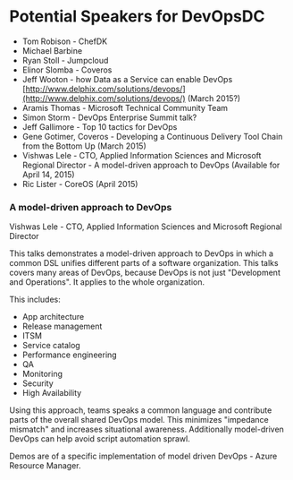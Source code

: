 # Potential Speakers for DevOpsDC

* Tom Robison - ChefDK
* Michael Barbine
* Ryan Stoll - Jumpcloud
* Elinor Slomba - Coveros
* Jeff Wooton - how Data as a Service can enable DevOps [http://www.delphix.com/solutions/devops/](http://www.delphix.com/solutions/devops/) (March 2015?)
* Aramis Thomas - Microsoft Technical Community Team
* Simon Storm - DevOps Enterprise Summit talk?
* Jeff Gallimore - Top 10 tactics for DevOps
* Gene Gotimer, Coveros - Developing a Continuous Delivery Tool Chain from the Bottom Up (March 2015)
* Vishwas Lele - CTO, Applied Information Sciences and Microsoft Regional Director - A model-driven approach to DevOps (Available for April 14, 2015)
* Ric Lister - CoreOS (April 2015)



### A model-driven approach to DevOps

Vishwas Lele - CTO, Applied Information Sciences and Microsoft Regional Director

This talks demonstrates a model-driven approach to DevOps in which a common DSL unifies different parts of a software organization. This talks covers many areas of DevOps, because DevOps is not just "Development and Operations". It applies to the whole organization.

This includes:

* App architecture
* Release management
* ITSM
* Service catalog 
* Performance engineering
* QA
* Monitoring
* Security
* High Availability

Using this approach, teams speaks a common language and contribute parts of the overall shared DevOps model. This minimizes "impedance mismatch" and increases situational awareness. Additionally model-driven DevOps can help avoid script automation sprawl.

Demos are of a specific implementation of model driven DevOps - Azure Resource Manager.
